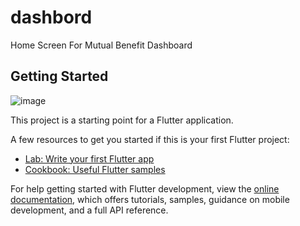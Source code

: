# dashbord

Home Screen For Mutual Benefit Dashboard

## Getting Started
![image](https://github.com/MohamedRefaat90/Mutual-Benefit-Dashboard/assets/17452295/03660aa9-af1e-4c94-831c-bdd48fdcd913)

This project is a starting point for a Flutter application.

A few resources to get you started if this is your first Flutter project:

- [Lab: Write your first Flutter app](https://docs.flutter.dev/get-started/codelab)
- [Cookbook: Useful Flutter samples](https://docs.flutter.dev/cookbook)

For help getting started with Flutter development, view the
[online documentation](https://docs.flutter.dev/), which offers tutorials,
samples, guidance on mobile development, and a full API reference.
